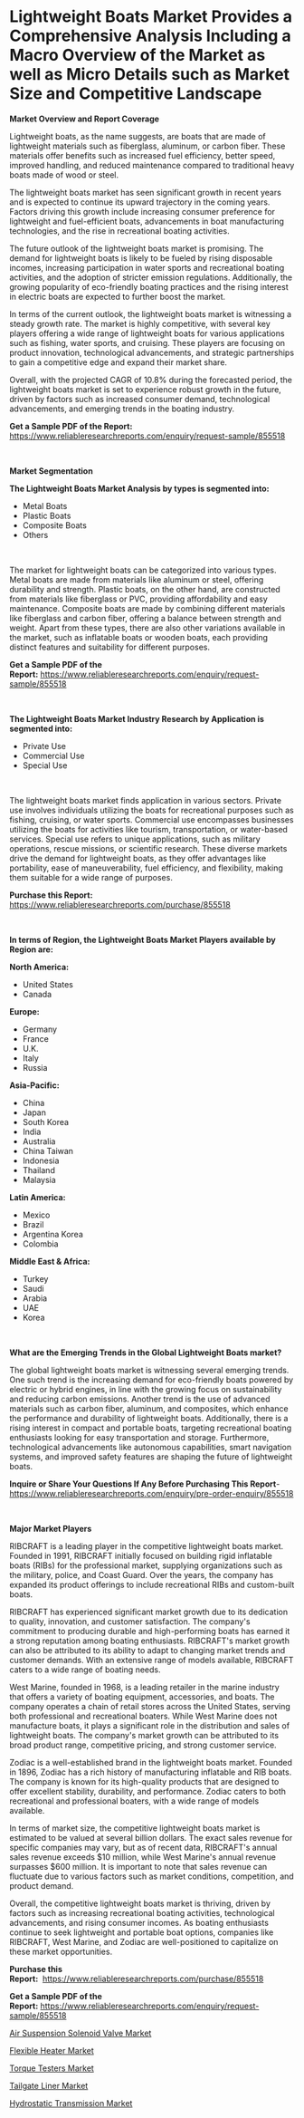<p><h1>Lightweight Boats Market Provides a Comprehensive Analysis Including a Macro Overview of the Market as well as Micro Details such as Market Size and Competitive Landscape</h1></p><p><strong>Market Overview and Report Coverage</strong></p>
<p><p>Lightweight boats, as the name suggests, are boats that are made of lightweight materials such as fiberglass, aluminum, or carbon fiber. These materials offer benefits such as increased fuel efficiency, better speed, improved handling, and reduced maintenance compared to traditional heavy boats made of wood or steel.</p><p>The lightweight boats market has seen significant growth in recent years and is expected to continue its upward trajectory in the coming years. Factors driving this growth include increasing consumer preference for lightweight and fuel-efficient boats, advancements in boat manufacturing technologies, and the rise in recreational boating activities.</p><p>The future outlook of the lightweight boats market is promising. The demand for lightweight boats is likely to be fueled by rising disposable incomes, increasing participation in water sports and recreational boating activities, and the adoption of stricter emission regulations. Additionally, the growing popularity of eco-friendly boating practices and the rising interest in electric boats are expected to further boost the market.</p><p>In terms of the current outlook, the lightweight boats market is witnessing a steady growth rate. The market is highly competitive, with several key players offering a wide range of lightweight boats for various applications such as fishing, water sports, and cruising. These players are focusing on product innovation, technological advancements, and strategic partnerships to gain a competitive edge and expand their market share.</p><p>Overall, with the projected CAGR of 10.8% during the forecasted period, the lightweight boats market is set to experience robust growth in the future, driven by factors such as increased consumer demand, technological advancements, and emerging trends in the boating industry.</p></p>
<p><strong>Get a Sample PDF of the Report:</strong> <a href="https://www.reliableresearchreports.com/enquiry/request-sample/855518">https://www.reliableresearchreports.com/enquiry/request-sample/855518</a></p>
<p>&nbsp;</p>
<p><strong>Market Segmentation</strong></p>
<p><strong>The Lightweight Boats Market Analysis by types is segmented into:</strong></p>
<p><ul><li>Metal Boats</li><li>Plastic Boats</li><li>Composite Boats</li><li>Others</li></ul></p>
<p>&nbsp;</p>
<p><p>The market for lightweight boats can be categorized into various types. Metal boats are made from materials like aluminum or steel, offering durability and strength. Plastic boats, on the other hand, are constructed from materials like fiberglass or PVC, providing affordability and easy maintenance. Composite boats are made by combining different materials like fiberglass and carbon fiber, offering a balance between strength and weight. Apart from these types, there are also other variations available in the market, such as inflatable boats or wooden boats, each providing distinct features and suitability for different purposes.</p></p>
<p><strong>Get a Sample PDF of the Report:</strong>&nbsp;<a href="https://www.reliableresearchreports.com/enquiry/request-sample/855518">https://www.reliableresearchreports.com/enquiry/request-sample/855518</a></p>
<p>&nbsp;</p>
<p><strong>The Lightweight Boats Market Industry Research by Application is segmented into:</strong></p>
<p><ul><li>Private Use</li><li>Commercial Use</li><li>Special Use</li></ul></p>
<p>&nbsp;</p>
<p><p>The lightweight boats market finds application in various sectors. Private use involves individuals utilizing the boats for recreational purposes such as fishing, cruising, or water sports. Commercial use encompasses businesses utilizing the boats for activities like tourism, transportation, or water-based services. Special use refers to unique applications, such as military operations, rescue missions, or scientific research. These diverse markets drive the demand for lightweight boats, as they offer advantages like portability, ease of maneuverability, fuel efficiency, and flexibility, making them suitable for a wide range of purposes.</p></p>
<p><strong>Purchase this Report:</strong>&nbsp; <a href="https://www.reliableresearchreports.com/purchase/855518">https://www.reliableresearchreports.com/purchase/855518</a></p>
<p>&nbsp;</p>
<p><strong>In terms of Region, the Lightweight Boats Market Players available by Region are:</strong></p>
<p>
    <p> <strong> North America: </strong>
        <ul>
            <li>United States</li>
            <li>Canada</li>
        </ul>
        </p> 
    <p> <strong> Europe: </strong>
        <ul>
            <li>Germany</li>
            <li>France</li>
            <li>U.K.</li>
            <li>Italy</li>
            <li>Russia</li>
        </ul>
        </p> 
    <p> <strong> Asia-Pacific: </strong>
        <ul>
            <li>China</li>
            <li>Japan</li>
            <li>South Korea</li>
            <li>India</li>
            <li>Australia</li>
            <li>China Taiwan</li>
            <li>Indonesia</li>
            <li>Thailand</li>
            <li>Malaysia</li>
        </ul>
        </p> 
    <p> <strong> Latin America: </strong>
        <ul>
            <li>Mexico</li>
            <li>Brazil</li>
            <li>Argentina Korea</li>
            <li>Colombia</li>
        </ul>
        </p> 
    <p> <strong> Middle East & Africa: </strong>
        <ul>
            <li>Turkey</li>
            <li>Saudi</li>
            <li>Arabia</li>
            <li>UAE</li>
            <li>Korea</li>
        </ul>
    </p>
    </p>
<p>&nbsp;</p>
<p><strong>What are the Emerging Trends in the Global Lightweight Boats market?</strong></p>
<p><p>The global lightweight boats market is witnessing several emerging trends. One such trend is the increasing demand for eco-friendly boats powered by electric or hybrid engines, in line with the growing focus on sustainability and reducing carbon emissions. Another trend is the use of advanced materials such as carbon fiber, aluminum, and composites, which enhance the performance and durability of lightweight boats. Additionally, there is a rising interest in compact and portable boats, targeting recreational boating enthusiasts looking for easy transportation and storage. Furthermore, technological advancements like autonomous capabilities, smart navigation systems, and improved safety features are shaping the future of lightweight boats.</p></p>
<p><strong>Inquire or Share Your Questions If Any Before Purchasing This Report</strong>- <a href="https://www.reliableresearchreports.com/enquiry/pre-order-enquiry/855518">https://www.reliableresearchreports.com/enquiry/pre-order-enquiry/855518</a></p>
<p>&nbsp;</p>
<p><strong>Major Market Players</strong></p>
<p><p>RIBCRAFT is a leading player in the competitive lightweight boats market. Founded in 1991, RIBCRAFT initially focused on building rigid inflatable boats (RIBs) for the professional market, supplying organizations such as the military, police, and Coast Guard. Over the years, the company has expanded its product offerings to include recreational RIBs and custom-built boats.</p><p>RIBCRAFT has experienced significant market growth due to its dedication to quality, innovation, and customer satisfaction. The company's commitment to producing durable and high-performing boats has earned it a strong reputation among boating enthusiasts. RIBCRAFT's market growth can also be attributed to its ability to adapt to changing market trends and customer demands. With an extensive range of models available, RIBCRAFT caters to a wide range of boating needs.</p><p>West Marine, founded in 1968, is a leading retailer in the marine industry that offers a variety of boating equipment, accessories, and boats. The company operates a chain of retail stores across the United States, serving both professional and recreational boaters. While West Marine does not manufacture boats, it plays a significant role in the distribution and sales of lightweight boats. The company's market growth can be attributed to its broad product range, competitive pricing, and strong customer service.</p><p>Zodiac is a well-established brand in the lightweight boats market. Founded in 1896, Zodiac has a rich history of manufacturing inflatable and RIB boats. The company is known for its high-quality products that are designed to offer excellent stability, durability, and performance. Zodiac caters to both recreational and professional boaters, with a wide range of models available.</p><p>In terms of market size, the competitive lightweight boats market is estimated to be valued at several billion dollars. The exact sales revenue for specific companies may vary, but as of recent data, RIBCRAFT's annual sales revenue exceeds $10 million, while West Marine's annual revenue surpasses $600 million. It is important to note that sales revenue can fluctuate due to various factors such as market conditions, competition, and product demand.</p><p>Overall, the competitive lightweight boats market is thriving, driven by factors such as increasing recreational boating activities, technological advancements, and rising consumer incomes. As boating enthusiasts continue to seek lightweight and portable boat options, companies like RIBCRAFT, West Marine, and Zodiac are well-positioned to capitalize on these market opportunities.</p></p>
<p><strong>Purchase this Report:</strong>&nbsp;&nbsp;<a href="https://www.reliableresearchreports.com/purchase/855518">https://www.reliableresearchreports.com/purchase/855518</a></p>
<p></p>
<p><strong>Get a Sample PDF of the Report:</strong>&nbsp;<a href="https://www.reliableresearchreports.com/enquiry/request-sample/855518">https://www.reliableresearchreports.com/enquiry/request-sample/855518</a></p>
<p><p><a href="https://github.com/gaydyna/Market-Research-Report-List-1/blob/main/air-suspension-solenoid-valve-market.md">Air Suspension Solenoid Valve Market</a></p><p><a href="https://www.linkedin.com/pulse/flexible-heater-market-research-report-unlocks-analysis-nxsbc/">Flexible Heater Market</a></p><p><a href="https://www.linkedin.com/pulse/torque-testers-market-research-report-provides-thorough-industry-9izdc/">Torque Testers Market</a></p><p><a href="https://github.com/tamvrosiya/Market-Research-Report-List-1/blob/main/tailgate-liner-market.md">Tailgate Liner Market</a></p><p><a href="https://www.linkedin.com/pulse/hydrostatic-transmission-market-size-share-global-analysis-fwy0c/">Hydrostatic Transmission Market</a></p></p>